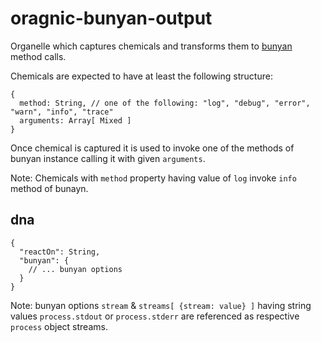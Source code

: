 # oragnic-bunyan-output

Organelle which captures chemicals and transforms them to [bunyan](https://github.com/trentm/node-bunyan) method calls.

Chemicals are expected to have at least the following structure:

    {
      method: String, // one of the following: "log", "debug", "error", "warn", "info", "trace"
      arguments: Array[ Mixed ]
    }

Once chemical is captured it is used to invoke one of the methods of bunyan instance calling it with given `arguments`. 

Note: Chemicals with `method` property having value of `log` invoke `info` method of bunayn.

## dna

    {
      "reactOn": String,
      "bunyan": {
        // ... bunyan options
      }
    }

Note: bunyan options `stream` & `streams[ {stream: value} ]` having string values `process.stdout` or `process.stderr` are referenced as respective `process` object streams.